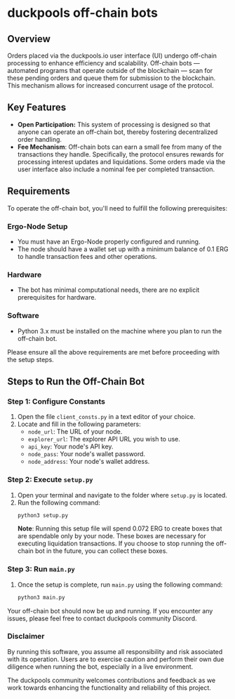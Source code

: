 # duckpools off-chain bots

## Overview
Orders placed via the duckpools.io user interface (UI) undergo off-chain processing to enhance efficiency and scalability. Off-chain bots — automated programs that operate outside of the blockchain — scan for these pending orders and queue them for submission to the blockchain. This mechanism allows for increased concurrent usage of the protocol.

## Key Features
* **Open Participation:** This system of processing is designed so that anyone can operate an off-chain bot, thereby fostering decentralized order handling.
* **Fee Mechanism**: Off-chain bots can earn a small fee from many of the transactions they handle. Specifically, the protocol ensures rewards for processing interest updates and liquidations. Some orders made via the user interface also include a nominal fee per completed transaction.

## Requirements

To operate the off-chain bot, you'll need to fulfill the following prerequisites:

### Ergo-Node Setup
- You must have an Ergo-Node properly configured and running.
- The node should have a wallet set up with a minimum balance of 0.1 ERG to handle transaction fees and other operations.

### Hardware
- The bot has minimal computational needs, there are no explicit prerequisites for hardware.

### Software
- Python 3.x must be installed on the machine where you plan to run the off-chain bot.

Please ensure all the above requirements are met before proceeding with the setup steps.

## Steps to Run the Off-Chain Bot

### Step 1: Configure Constants

1. Open the file `client_consts.py` in a text editor of your choice.
2. Locate and fill in the following parameters:
    - `node_url`: The URL of your node.
    - `explorer_url`: The explorer API URL you wish to use.
    - `api_key`: Your node's API key.
    - `node_pass`: Your node's wallet password.
    - `node_address`: Your node's wallet address.

### Step 2: Execute `setup.py`

1. Open your terminal and navigate to the folder where `setup.py` is located.
2. Run the following command:
    ```bash
    python3 setup.py
    ```
    **Note**: Running this setup file will spend 0.072 ERG to create boxes that are spendable only by your node. These boxes are necessary for executing liquidation transactions. If you choose to stop running the off-chain bot in the future, you can collect these boxes.

### Step 3: Run `main.py`

1. Once the setup is complete, run `main.py` using the following command:
    ```bash
    python3 main.py
    ```

Your off-chain bot should now be up and running. If you encounter any issues, please feel free to contact duckpools community Discord.

### Disclaimer
By running this software, you assume all responsibility and risk associated with its operation. Users are to exercise caution and perform their own due diligence when running the bot, especially in a live environment.

The duckpools community welcomes contributions and feedback as we work towards enhancing the functionality and reliability of this project.
